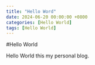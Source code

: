 ```yaml
---
title: "Hello Word"
date: 2024-06-20 00:00:00 +0800
categories: [Hello World]
tags: [Hello World]
---
```


#Hello World

Hello World this my personal blog.